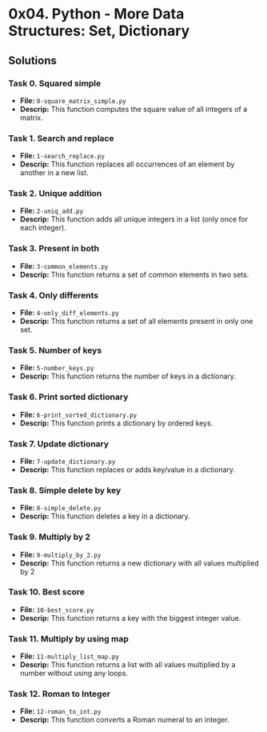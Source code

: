 # 0x04. Python - More Data Structures: Set, Dictionary

## Solutions
### Task 0. Squared simple
- **File:** `0-square_matrix_simple.py`
- **Descrip:** This function computes the square value of all integers of a matrix.

### Task 1. Search and replace
- **File:** `1-search_replace.py`
- **Descrip:** This function replaces all occurrences of an element by another in a new list.

### Task 2. Unique addition
- **File:** `2-uniq_add.py`
- **Descrip:** This function adds all unique integers in a list (only once for each integer).

### Task 3. Present in both
- **File:** `3-common_elements.py`
- **Descrip:** This function returns a set of common elements in two sets.

### Task 4. Only differents
- **File:** `4-only_diff_elements.py`
- **Descrip:** This function returns a set of all elements present in only one set.

### Task 5. Number of keys
- **File:** `5-number_keys.py`
- **Descrip:** This function returns the number of keys in a dictionary.

### Task 6. Print sorted dictionary
- **File:** `6-print_sorted_dictionary.py`
- **Descrip:** This function prints a dictionary by ordered keys.

### Task 7. Update dictionary
- **File:** `7-update_dictionary.py`
- **Descrip:** This function replaces or adds key/value in a dictionary.

### Task 8. Simple delete by key
- **File:** `8-simple_delete.py`
- **Descrip:** This function deletes a key in a dictionary.

### Task 9. Multiply by 2
- **File:** `9-multiply_by_2.py`
- **Descrip:** This function returns a new dictionary with all values multiplied by 2

### Task 10. Best score
- **File:** `10-best_score.py`
- **Descrip:** This function returns a key with the biggest integer value.

### Task 11. Multiply by using map
- **File:** `11-multiply_list_map.py`
- **Descrip:** This function returns a list with all values multiplied by a number without using any loops.

### Task 12. Roman to Integer
- **File:** `12-roman_to_int.py`
- **Descrip:** This function converts a Roman numeral to an integer.
